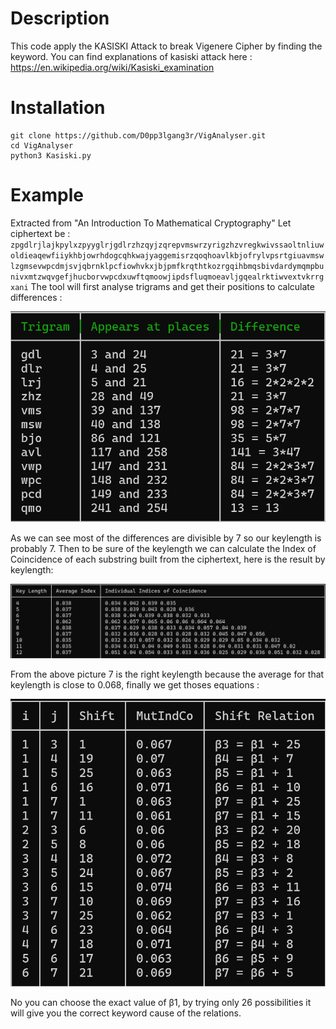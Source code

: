 # Description
This code apply the KASISKI Attack to break Vigenere Cipher by finding the keyword.
You can find explanations of kasiski attack here : https://en.wikipedia.org/wiki/Kasiski_examination

# Installation
```
git clone https://github.com/D0pp3lgang3r/VigAnalyser.git
cd VigAnalyser
python3 Kasiski.py
```

# Example
Extracted from "An Introduction To Mathematical Cryptography"
Let ciphertext be : `zpgdlrjlajkpylxzpyyglrjgdlrzhzqyjzqrepvmswrzyrigzhzvregkwivssaoltnliuwoldieaqewfiiykhbjowrhdogcqhkwajyaggemisrzqoqhoavlkbjofrylvpsrtgiuavmswlzgmsevwpcdmjsvjqbrnklpcfiowhvkxjbjpmfkrqthtkozrgqihbmqsbivdardymqmpbunivxmtzwqvgefjhucborvwpcdxuwftqmoowjipdsfluqmoeavljgqealrktiwvextvkrrgxani`
The tool will first analyse trigrams and get their positions to calculate differences :
<p align="center">
  <img src="trigrams.png">
</p>
As we can see most of the differences are divisible by 7 so our keylength is probably 7. Then to be sure of the keylength we can calculate the Index of Coincidence of each substring built from the ciphertext, here is the result by keylength:
<p align="center">
  <img src="index_co.png">
</p>
From the above picture 7 is the right keylength because the average for that keylength is close to 0.068, finally we get thoses equations : 
<p align="center">
  <img src="equations.png">
</p>
No you can choose the exact value of β1, by trying only 26 possibilities it will give you the correct keyword cause of the relations. 
